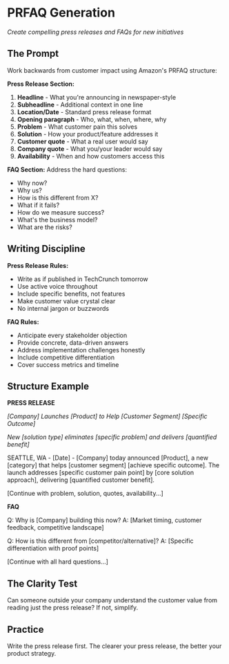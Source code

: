 # PRFAQ Generation

*Create compelling press releases and FAQs for new initiatives*

## The Prompt

Work backwards from customer impact using Amazon's PRFAQ structure:

**Press Release Section:**
1. **Headline** - What you're announcing in newspaper-style
2. **Subheadline** - Additional context in one line
3. **Location/Date** - Standard press release format
4. **Opening paragraph** - Who, what, when, where, why
5. **Problem** - What customer pain this solves
6. **Solution** - How your product/feature addresses it
7. **Customer quote** - What a real user would say
8. **Company quote** - What you/your leader would say
9. **Availability** - When and how customers access this

**FAQ Section:**
Address the hard questions:
- Why now?
- Why us?
- How is this different from X?
- What if it fails?
- How do we measure success?
- What's the business model?
- What are the risks?

## Writing Discipline

**Press Release Rules:**
- Write as if published in TechCrunch tomorrow
- Use active voice throughout
- Include specific benefits, not features
- Make customer value crystal clear
- No internal jargon or buzzwords

**FAQ Rules:**
- Anticipate every stakeholder objection
- Provide concrete, data-driven answers
- Address implementation challenges honestly
- Include competitive differentiation
- Cover success metrics and timeline

## Structure Example

**PRESS RELEASE**

*[Company] Launches [Product] to Help [Customer Segment] [Specific Outcome]*

*New [solution type] eliminates [specific problem] and delivers [quantified benefit]*

SEATTLE, WA - [Date] - [Company] today announced [Product], a new [category] that helps [customer segment] [achieve specific outcome]. The launch addresses [specific customer pain point] by [core solution approach], delivering [quantified customer benefit].

[Continue with problem, solution, quotes, availability...]

**FAQ**

Q: Why is [Company] building this now?
A: [Market timing, customer feedback, competitive landscape]

Q: How is this different from [competitor/alternative]?
A: [Specific differentiation with proof points]

[Continue with all hard questions...]

## The Clarity Test

Can someone outside your company understand the customer value from reading just the press release? If not, simplify.

## Practice

Write the press release first. The clearer your press release, the better your product strategy.